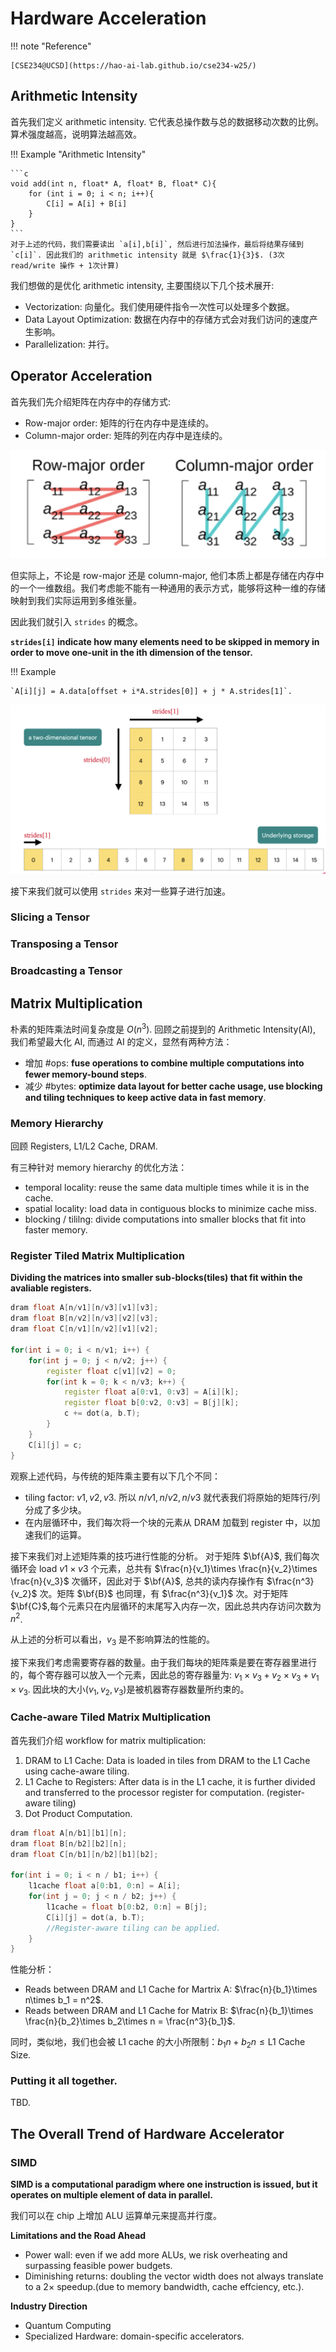 # Hardware Acceleration

!!! note "Reference"

    [CSE234@UCSD](https://hao-ai-lab.github.io/cse234-w25/)

## Arithmetic Intensity

首先我们定义 arithmetic intensity. 它代表总操作数与总的数据移动次数的比例。算术强度越高，说明算法越高效。

!!! Example "Arithmetic Intensity"

    ```c
    void add(int n, float* A, float* B, float* C){
        for (int i = 0; i < n; i++){
            C[i] = A[i] + B[i]
        }
    }
    ```
    对于上述的代码，我们需要读出 `a[i],b[i]`, 然后进行加法操作，最后将结果存储到 `c[i]`. 因此我们的 arithmetic intensity 就是 $\frac{1}{3}$. (3次 read/write 操作 + 1次计算)

我们想做的是优化 arithmetic intensity, 主要围绕以下几个技术展开:

- Vectorization: 向量化。我们使用硬件指令一次性可以处理多个数据。
- Data Layout Optimization: 数据在内存中的存储方式会对我们访问的速度产生影响。
- Parallelization: 并行。

## Operator Acceleration

首先我们先介绍矩阵在内存中的存储方式:

- Row-major order: 矩阵的行在内存中是连续的。
- Column-major order: 矩阵的列在内存中是连续的。

![](images/1.png)

但实际上，不论是 row-major 还是 column-major, 他们本质上都是存储在内存中的一个一维数组。我们考虑能不能有一种通用的表示方式，能够将这种一维的存储映射到我们实际运用到多维张量。

因此我们就引入 `strides` 的概念。

**`strides[i]` indicate how many elements need to be skipped in memory in order to move one-unit in the ith dimension of the tensor.**

!!! Example

    `A[i][j] = A.data[offset + i*A.strides[0]] + j * A.strides[1]`.

![](images/2.png)

接下来我们就可以使用 `strides` 来对一些算子进行加速。

### Slicing a Tensor



### Transposing a Tensor

### Broadcasting a Tensor

## Matrix Multiplication

朴素的矩阵乘法时间复杂度是 $O(n^3)$. 回顾之前提到的 Arithmetic Intensity(AI), 我们希望最大化 AI, 而通过 AI 的定义，显然有两种方法：

- 增加 #ops: **fuse operations to combine multiple computations into fewer memory-bound steps**.
- 减少 #bytes: **optimize data layout for better cache usage, use blocking and tiling techniques to keep active data in fast memory**.

### Memory Hierarchy

回顾 Registers, L1/L2 Cache, DRAM.

有三种针对 memory hierarchy 的优化方法：

- temporal locality: reuse the same data multiple times while it is in the cache.
- spatial locality: load data in contiguous blocks to minimize cache miss.
- blocking / tililng: divide computations into smaller blocks that fit into faster memory.

### Register Tiled Matrix Multiplication

**Dividing the matrices into smaller sub-blocks(tiles) that fit within the avaliable registers.**

```c++
dram float A[n/v1][n/v3][v1][v3];
dram float B[n/v2][n/v3][v2][v3];
dram float C[n/v1][n/v2][v1][v2];

for(int i = 0; i < n/v1; i++) {
    for(int j = 0; j < n/v2; j++) {
        register float c[v1][v2] = 0;
        for(int k = 0; k < n/v3; k++) {
            register float a[0:v1, 0:v3] = A[i][k];
            register float b[0:v2, 0:v3] = B[j][k];
            c += dot(a, b.T);
        }
    }
    C[i][j] = c;
}
```

观察上述代码，与传统的矩阵乘主要有以下几个不同：

- tiling factor: $v1, v2, v3$. 所以 $n/v1,n/v2,n/v3$ 就代表我们将原始的矩阵行/列分成了多少块。
- 在内层循环中，我们每次将一个块的元素从 DRAM 加载到 register 中，以加速我们的运算。

接下来我们对上述矩阵乘的技巧进行性能的分析。
对于矩阵 $\bf{A}$, 我们每次循环会 load $v1\times v3$ 个元素，总共有 $\frac{n}{v_1}\times \frac{n}{v_2}\times \frac{n}{v_3}$ 次循环，因此对于 $\bf{A}$, 总共的读内存操作有 $\frac{n^3}{v_2}$ 次。矩阵 $\bf{B}$ 也同理，有 $\frac{n^3}{v_1}$ 次。对于矩阵 $\bf{C}$,每个元素只在内层循环的末尾写入内存一次，因此总共内存访问次数为 $n^2$.

从上述的分析可以看出，$v_3$ 是不影响算法的性能的。

接下来我们考虑需要寄存器的数量。由于我们每块的矩阵乘是要在寄存器里进行的，每个寄存器可以放入一个元素，因此总的寄存器量为: $v_1\times v_3 + v_2\times v_3 + v_1\times v_3$. 因此块的大小($v_1,v_2,v_3$)是被机器寄存器数量所约束的。


### Cache-aware Tiled Matrix Multiplication

首先我们介绍 workflow for matrix multiplication:

1. DRAM to L1 Cache: Data is loaded in tiles from DRAM to the L1 Cache using cache-aware tiling.
2. L1 Cache to Registers: After data is in the L1 cache, it is further divided and transferred to the processor register for computation. (register-aware tiling)
3. Dot Product Computation.

```c++
dram float A[n/b1][b1][n];
dram float B[n/b2][b2][n];
dram float C[n/b1][n/b2][b1][b2];

for(int i = 0; i < n / b1; i++) {
    l1cache float a[0:b1, 0:n] = A[i];
    for(int j = 0; j < n / b2; j++) {
        l1cache = float b[0:b2, 0:n] = B[j];
        C[i][j] = dot(a, b.T);
        //Register-aware tiling can be applied.
    }
}
```

性能分析：

- Reads between DRAM and L1 Cache for Martrix A: $\frac{n}{b_1}\times n\times b_1 = n^2$.
- Reads between DRAM and L1 Cache for Matrix B: $\frac{n}{b_1}\times \frac{n}{b_2}\times b_2\times n = \frac{n^3}{b_1}$.

同时，类似地，我们也会被 L1 cache 的大小所限制：$b_1n+b_2n\le \text{L1 Cache Size}$.

### Putting it all together.

TBD.

## The Overall Trend of Hardware Accelerator

### SIMD

**SIMD is a computational paradigm where one instruction is issued, but it operates on multiple element of data in parallel.**

我们可以在 chip 上增加 ALU 运算单元来提高并行度。

**Limitations and the Road Ahead**

- Power wall: even if we add more ALUs, we risk overheating and surpassing feasible power budgets.
- Diminishing returns: doubling the vector width does not always translate to a 2$\times$ speedup.(due to memory bandwidth, cache effciency, etc.).

**Industry Direction**

- Quantum Computing
- Specialized Hardware: domain-specific accelerators.